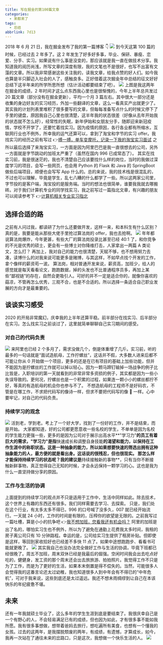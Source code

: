 ```yaml
---
title: 写在掘金的第100篇文章
categories:
  - 来都来了
tags:
  - 总结
abbrlink: 7d13
---
```


2018 年 6 月 21 日，我在掘金发布了我的第一篇博客 👇
![](https://user-gold-cdn.xitu.io/2020/7/28/17394c7a4db41c46?w=1288&h=298&f=png&s=40366)
到今天这第 100 篇的时候，已经过去 2 年多了。这 2 年发生了好多好多事，毕业、保研、暴瘦、恋爱、分手、实习。如果说有什么事是没变的，那应该就是我一直在做技术分享。我知道我的阅历尚浅，所写文章的深度有限，我的文笔也不是很好，也写不出富有文藻的文章。所以我非常感谢这些关注我的，读我文章，给我点赞的好人们。如今我也算是半只脚迈入社会的人了，感触良多。正好借着这次掘金年中总结的征文好好总结下这半年来的所学所思所想（估计活动都要结束了吧）。
![](https://user-gold-cdn.xitu.io/2020/7/28/17394c7a4ea24de0?w=524&h=570&f=png&s=31826)
上图是我这两年在掘金的成绩，2 年时间才这么点东西我心里也是很惭愧的，今年上半年总共发过 20 篇文章（部分没有在掘金更新），平均一个月 3 篇左右。其中很大一部分还是收集的身边好友的实习经历，外加一些翻译的文章，这么一看真实产出就更少了。其实我的计划列表里堆积了很多要写的文章，但每每准备写点什么的时候又停下了手里的键盘，原因我自己心里也很清楚，这半年我的状态很差（好像从去年开始我的状态就不怎么好），经常性的失眠，新年伊始和女朋友分手，随即迎来新冠疫情，学校不开学了，还要忙着找实习。因为疫情的原因，各行各业都有所缩水，互联网行业也不例外，所幸我的运气还算可以，拿到了淘宝和字节的实习 offer。我找实习的经历之前有写过 👉[搏一搏，单车变摩托，记录一下我的淘宝实习面试](https://mp.weixin.qq.com/s/siqmHsHyEYxNIwj26R6tNA)
之所以最后选择了来淘宝实习，一方面是因为阿里巴巴是我一直很想去的公司，另外一方面就是字节跳动的加班太严重了（虽然在国内 996 已成常态了）。
其实在找实习前，我是很迷茫的，我也不清楚自己应该要找什么样的岗位，当时的我做过深度学习的项目，会写一些网页，也会用 Python 的 Flask 和 Java 的 SpringBoot 做些后端项目，顺便也会写写 App 什么的。总的来说，我的技术栈是很混乱的，不过也可以理解，毕竟是学生，乱七八糟的什么都学了一些。所以这两家公司里，字节投的是客户端，淘宝投的是服务端。当时的想法也很简单，谁要我我就去哪搬砖。对于我们计算机专业的同学找实习，我之前写过一篇指北文章，有兴趣的朋友可以阅读参考下 👉[计算机相关专业实习指北](https://juejin.im/post/6844904122039156744)

## 选择合适的路

之前有人问过我，都读研了为什么还要做开发，这样一来，和本科生有什么区别？
真的是，我要是能从那些大佬手里抢过算法岗的 offer，我也去抢啊。
![](https://user-gold-cdn.xitu.io/2020/7/28/17394c7a4f5e5e2e?w=446&h=433&f=png&s=97758)
年年都说算法岗爆炸，今年更甚，有些大厂的算法岗投录比甚至已经 40:1 了，和你竞争的不光是优秀的硕士，更会有一些博士对你降维打击，人家拿出一两篇 A 类论文，怎么打？
再加上，我对自己的能力也很清楚，天赋不够，也不想用努力去凑，读博什么的对我来说可能更多是赌博，与其这样，不如早点找个开发的工作，拿个像样的薪资苟一波。
算法岗，相对普通开发来说，薪资高，加班少，给人的感觉就是每天看看论文，跑跑数据，掉的头发也不比普通程序员多，再加上某些“鄙视链”的存在，自然会更吸引人。可好的并不一定是适合你的，就像你喜欢的菇凉，不管再怎么优秀，三观不合，也是不合适的。所以选择一条适合自己职业发展的方向才是最重要的。

## 谈谈实习感受

2020 的开局非常魔幻，庆幸我的上半年还算平稳。前半部分在找实习、后半部分在实习。怎么找实习之前谈过了，这里就简单聊聊自己实习期间的感受。

### 对自己的代码负责

![](https://user-gold-cdn.xitu.io/2020/7/28/17394c7a4fa8c47f?w=638&h=293&f=png&s=349509)
来阿里也已经 2 个多月了，需求没做几个，倒是体重增了几斤。实习前，听的最多的一句话就是“面试造航母，工作拧螺丝”，这话并不假，大多数人进来后都不可能让你从 0 开始做一个项目，更多的还是在已有项目的基础上加些功能，但并不能因为是拧螺丝的工作就可以掉以轻心。因为一颗马蹄钉输掉一场战争的例子比比皆是，入职培训的第一天就看到的非常非常多资损的例子，其实都是因为一些小失误导致的。更何况，拧螺丝也是一个积累的过程，如果连一颗小小的螺丝都拧不好，等真的有造航母的机会你也参与不了。
不想造航母的工程师不是好码农，不管是在哪工作，不求把代码写的像诗一样，但求不要把代码写的像 💩 一样。心中要牢记，对自己的代码负责。

### 持续学习的观念

![](https://user-gold-cdn.xitu.io/2020/7/28/17394c7a4f6c857b?w=558&h=432&f=png&s=286592)
活到老，学到老。考上了一个好大学，找到了一份好的工作，并不是结束，而是开始。
大家都知道，好的公司都更愿意收一些名校的学生，不单单是因为名校的学生能力更强一些，更多的是因为公司对于展示出高水平**"学习力"**的员工有着巨大的需求，"学习力"是指**快速成长和调整自身技能**的渴望和能力，以保持在工作生涯中的称职状态。这是一种抽象的能力，所以如果想要快速的筛选出拥有这种抽象能力的人，最方便的就是看出身。这话说的很残忍，但也很现实。
那怎么样才能保持持续学习的状态呢？我的建议是**持续接触新的事物**，只有当你不断接触新鲜事物，真正觉得自己无知的时候，才会永远保持一颗学习的心。这也是我为什么一直坚持做分享的原因。

### 工作与生活的协调

上面提到的持续学习的观点并不只是适用于工作中，生活中同样如此。除去技术，这个世界上有趣的东西还有很多。我们同样需要去学习、去探索。
只是，我们处在这个行业，有太多太多不得已，996 的口号喊了没多久，007 就已经开始流行。一天就 24 小时，工作的时间是有限的，压榨你的欲望是无限的。之前我写过一篇吐槽，算是小小的抗争吧 👉[我不想加班，您看我还有机会吗？](https://mp.weixin.qq.com/s/jsZa3hBhFlqJFgIR3LGT_Q)
阿里的加班是出了名的，哪怕实习生也不例外，所以为了避免在通勤上花费我太多时间，我租的房子离公司只有 10 分钟路程。幸运的是，公司给实习生提供了租房补贴。但即使是这样，等回到家收拾好也已经差不多快 11 点了。如果中途想跑跑步、看看书可能就更晚了。
![](https://user-gold-cdn.xitu.io/2020/7/28/17394c7a52539d69?w=225&h=225&f=png&s=36900)
其实我自己也没办法完全做好工作与生活的协调，毕竟下班都已经很晚了。周五不加班，周末双休已经是我最后的倔强。空闲时间我会出去吃点好吃的，健健身，发工资的那个周末还会出去旅旅游、拍拍照片。我觉得工作不只是为了工作，而是为了更好的生活，如果本末倒置是得不偿失的。当然，可能很多人会觉得我的这番言论还太过幼稚，我也知道很多人到中年会有不得已的“中年危机”，可对于我来说，这些到底还是太过遥远。我还不想未雨绸缪到让自己在本该快乐的年纪疲惫不堪。

## 未来

还有一年我就硕士毕业了，这么多年的学生生涯到底是要结束了。我很庆幸自己是一个有野心的人，不会轻易满足已有的成绩，但也因为如此，才有很多事不能如我所愿。我有很多事想做，想带着爸妈去旅行，想吃遍所有美食，也想有一个懂我的女孩。过去的这两年，是我摆脱颓废的两年，有成绩，有遗憾，才算成长，如今，我再一次站在了通往未来的岔路口，只是这次，我想做一个快乐生活的人。
![](https://user-gold-cdn.xitu.io/2020/7/28/17394c7a700f988f?w=600&h=600&f=png&s=94561)
